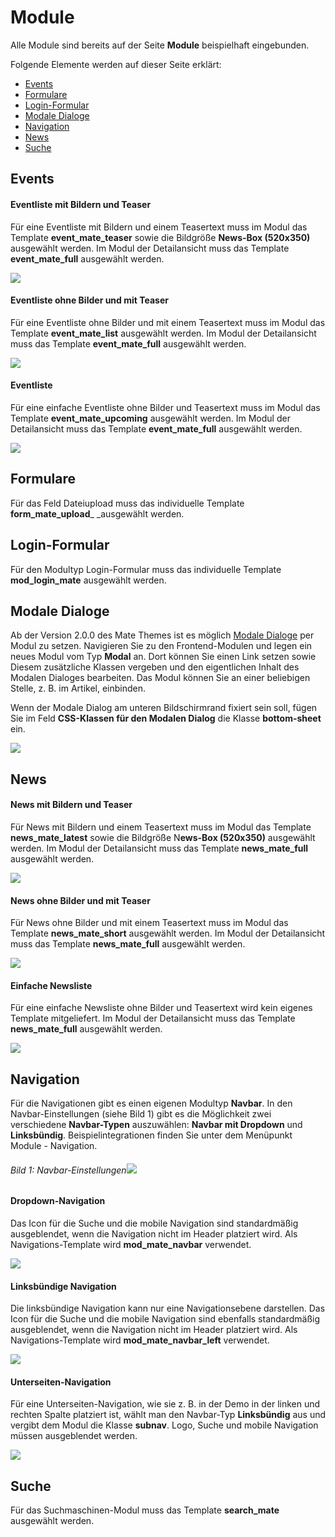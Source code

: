 
# Module

Alle Module sind bereits auf der Seite **Module** beispielhaft eingebunden.

Folgende Elemente werden auf dieser Seite erklärt:
- [Events](mate-module?id=events)
- [Formulare](mate-module?id=formulare)
- [Login-Formular](mate-module?id=login-formular)
- [Modale Dialoge](mate-module?id=modale-dialoge)
- [Navigation](mate-module?id=navigation)
- [News](mate-module?id=news)
- [Suche](mate-module?id=suche)

## Events

#### **Eventliste mit Bildern und Teaser**

Für eine Eventliste mit Bildern und einem Teasertext muss im Modul das Template **event\_mate\_teaser** sowie die Bildgröße **News-Box \(520x350\)** ausgewählt werden. Im Modul der Detailansicht muss das Template **event\_mate\_full** ausgewählt werden.

![](_images/mate-theme/module/events-mit-bildern-und-teasertext.png)

#### **Eventliste ohne Bilder und mit Teaser**

Für eine Eventliste ohne Bilder und mit einem Teasertext muss im Modul das Template **event\_mate\_list** ausgewählt werden. Im Modul der Detailansicht muss das Template **event\_mate\_full** ausgewählt werden.

![](_images/mate-theme/module/events-mit-teasertext.png)

#### **Eventliste**

Für eine einfache Eventliste ohne Bilder und Teasertext muss im Modul das Template **event\_mate\_upcoming** ausgewählt werden. Im Modul der Detailansicht muss das Template **event\_mate\_full** ausgewählt werden.

![](_images/mate-theme/module/events-simple.png)

## Formulare

Für das Feld Dateiupload muss das individuelle Template **form\_mate\_upload**\_ \_ausgewählt werden.

## Login-Formular

Für den Modultyp Login-Formular muss das individuelle Template **mod\_login\_mate** ausgewählt werden.

## Modale Dialoge

Ab der Version 2.0.0 des Mate Themes ist es möglich [Modale Dialoge](https://materializecss.com/modals.html) per Modul zu setzen. Navigieren Sie zu den Frontend-Modulen und legen ein neues Modul vom Typ **Modal** an. Dort können Sie einen Link setzen sowie Diesem zusätzliche Klassen vergeben und den eigentlichen Inhalt des Modalen Dialoges bearbeiten. Das Modul können Sie an einer beliebigen Stelle, z. B. im Artikel, einbinden.

Wenn der Modale Dialog am unteren Bildschirmrand fixiert sein soll, fügen Sie im Feld **CSS-Klassen für den Modalen Dialog**
 die Klasse **bottom-sheet** ein.
 
 <img src="_images/mate-theme/module/modal_einstellungen.png">

## News

#### **News mit Bildern und Teaser**

Für News mit Bildern und einem Teasertext muss im Modul das Template **news\_mate\_latest** sowie die Bildgröße N**ews-Box \(520x350\)** ausgewählt werden. Im Modul der Detailansicht muss das Template **news\_mate\_full** ausgewählt werden.

![](_images/mate-theme/module/news-mit-bildern-und-teasertext.png)

#### **News ohne Bilder und mit Teaser**

Für News ohne Bilder und mit einem Teasertext muss im Modul das Template **news\_mate\_short** ausgewählt werden. Im Modul der Detailansicht muss das Template **news\_mate\_full** ausgewählt werden.

![](_images/mate-theme/module/news-mit-teasertext.png)

#### **Einfache Newsliste**

Für eine einfache Newsliste ohne Bilder und Teasertext wird kein eigenes Template mitgeliefert. Im Modul der Detailansicht muss das Template **news\_mate\_full** ausgewählt werden.

![](_images/mate-theme/module/news-simple.png)

## Navigation

Für die Navigationen gibt es einen eigenen Modultyp **Navbar**. In den Navbar-Einstellungen \(siehe Bild 1\) gibt es die Möglichkeit zwei verschiedene **Navbar-Typen** auszuwählen: **Navbar mit Dropdown** und **Linksbündig**. Beispielintegrationen finden Sie unter dem Menüpunkt Module - Navigation.

###### Bild 1: Navbar-Einstellungen![](_images/mate-theme/navbar.png)

#### **Dropdown-Navigation**

Das Icon für die Suche und die mobile Navigation sind standardmäßig ausgeblendet, wenn die Navigation nicht im Header platziert wird. Als Navigations-Template wird **mod\_mate\_navbar** verwendet.

![](_images/mate-theme/module/navigation-dropdown.png)

#### **Linksbündige Navigation**

Die linksbündige Navigation kann nur eine Navigationsebene darstellen. Das Icon für die Suche und die mobile Navigation sind ebenfalls standardmäßig ausgeblendet, wenn die Navigation nicht im Header platziert wird. Als Navigations-Template wird **mod\_mate\_navbar\_left** verwendet.

![](_images/mate-theme/module/navigation-linksbuendig.png)

#### **Unterseiten-Navigation**

Für eine Unterseiten-Navigation, wie sie z. B. in der Demo in der linken und rechten Spalte platziert ist, wählt man den Navbar-Typ **Linksbündig** aus und vergibt dem Modul die Klasse **subnav**. Logo, Suche und mobile Navigation müssen ausgeblendet werden.

![](_images/mate-theme/module/navigation-unterseiten.png)

## Suche

Für das Suchmaschinen-Modul muss das Template **search\_mate** ausgewählt werden.